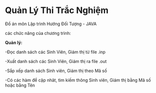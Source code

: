 # Quản Lý Thi Trắc Nghiệm
Đồ án môn Lập trình Hướng Đối Tượng - JAVA

các chức năng của chương trình:

**Quản lý:**

  -Đọc danh sách các Sinh Viên, Giám thị từ file .inp
  
  -Xuất danh sách các Sinh Viên, Giám thị ra file .out
  
  -Sắp xếp danh sách Sinh viên, Giám thị theo Mã số
  
  -Có các hàm để cập nhât, tìm kiếm thông Sinh viên, Giám thị bằng Mã số hoặc bằng Tên
  
